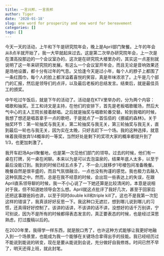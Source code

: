 ```yaml
---
title: 一言兴邦，一言丧邦
author: Tiger
date: '2020-01-18'
slug: one word for prosperity and one word for bereavement 
categories: []
tags: []
---
```


今天一天的活动，上午和下午是研究院年会，晚上是April部门聚餐。上午的年会从8点半就开始了，我一大早就起床过去。这是第二次举办研究院年会，上一次是在溧高投那边的一个会议室办的，这次是在研究院大楼里办的，其实这一点差别就说明了这一年来研究院的发展。有这么一个会议室开年会，而且无论是音响效果还是场地设置，都十分有过年的气息。又恰逢今天是过小年，每个人的脖子上都围了一条红围巾，每个人的脸上都洋溢着喜悦的笑容，真是年味浓浓了。上午是几个部门的汇报，然后是领导们的点评，以及最后老板的总结发言。结束后，就是最佳员工的颁奖。

中午吃过午饭后，就是下午的活动了。活动是在KTV里举办的，分为两个内容：唱歌和抽奖。王工和诗文是主持，在他们的安排下，首先是老板唱歌暖场，然后大气中心的主人王院长接着献唱。之后就是抽奖与唱歌轮番交替。轮到我唱的时候，我想了想还是唱首拿手一点的歌吧，于是就点了一首伍佰的《挪威的森林》。关于抽奖环节：第一轮抽奖与我无关，第二轮抽奖与我无关，第三轮抽奖与我无关，直到最后一轮也与我无关，因为实在太晚，只好去赶下一个场。我的这种选择，就意味着我得放弃1/4概率的一等奖，当然好处是剩下的奖项大家的概率都提升到了1/3，也更加刺激了。

我开车赶场April聚餐地，也是第一次见他们部门的领导。过去的时候，他们有一桌在打牌，另一桌在闲聊。本来以为是可以去泡温泉的，结果年底人太多，以至于最后没能订到。我到的时候已经五点多了，不一会儿就移步1号楼包间准备晚餐。晚餐自然是很丰盛的，而且气氛很融洽，一点也没有拘谨的感觉。我也极力去融入这种氛围之中。然而，总是在我不经意的时候，会出现一些表达上的失误，在跟April直系领导聊的时候，我一不小心说了一下她还算是比较清闲的，本意是说相对于我，但不知道她领导会怎么想。April就这点批评了我好几次，甚至于回家后还把这事跟爸妈也讲，以至于同时double kill和triple kill了。这也不是我第一次犯这样的错误了，我真该好好反思一下。我这种口无遮拦，想到哪儿说到哪儿的习惯，还真得好好控制了。该讲的话讲，不该讲的话不讲，没想好的话千万别讲，宁可别说，因为不是所有的时候都得表态发言的，真正要表态的时候，也是经过深思熟虑，打过腹稿以后的。

在2020年里，我得学一样东西，就是脱口秀了，也许这种方式能够让我更好地融入到一个场景里，也能成为我一个能够在关键场合拿得出手的技能。我已经经历过不能说到能说的转变，现在是要从能说到会说，充分做好自我修炼。时间已然不早了，明天还得上班，就此封笔。
